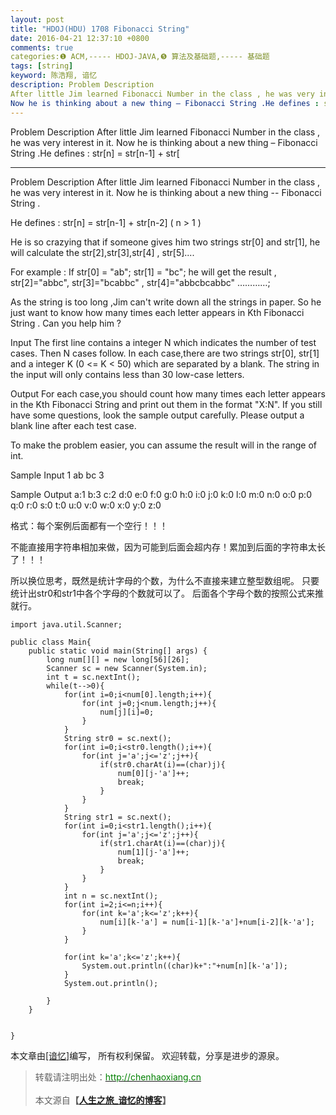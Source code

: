 ```yaml
---
layout: post
title: "HDOJ(HDU) 1708 Fibonacci String"
date: 2016-04-21 12:37:10 +0800
comments: true
categories:❶ ACM,----- HDOJ-JAVA,❺ 算法及基础题,----- 基础题
tags: [string]
keyword: 陈浩翔, 谙忆
description: Problem Description 
After little Jim learned Fibonacci Number in the class , he was very interest in it. 
Now he is thinking about a new thing – Fibonacci String .He defines : str[n] = str[n-1] + str[ 
---
```



Problem Description 
After little Jim learned Fibonacci Number in the class , he was very interest in it. 
Now he is thinking about a new thing – Fibonacci String .He defines : str[n] = str[n-1] + str[
<!-- more -->
----------

Problem Description
After little Jim learned Fibonacci Number in the class , he was very interest in it.
Now he is thinking about a new thing -- Fibonacci String .

He defines : str[n] = str[n-1] + str[n-2] ( n > 1 ) 

He is so crazying that if someone gives him two strings str[0] and str[1], he will calculate the str[2],str[3],str[4] , str[5].... 

For example :
If str[0] = "ab"; str[1] = "bc";
he will get the result , str[2]="abbc", str[3]="bcabbc" , str[4]="abbcbcabbc" …………;

As the string is too long ,Jim can't write down all the strings in paper. So he just want to know how many times each letter appears in Kth Fibonacci String . Can you help him ?

 

Input
The first line contains a integer N which indicates the number of test cases.
Then N cases follow.
In each case,there are two strings str[0], str[1] and a integer K (0 <= K < 50) which are separated by a blank.
The string in the input will only contains less than 30 low-case letters.

 

Output
For each case,you should count how many times each letter appears in the Kth Fibonacci String and print out them in the format "X:N". 
If you still have some questions, look the sample output carefully.
Please output a blank line after each test case.

To make the problem easier, you can assume the result will in the range of int. 

 

Sample Input
1
ab bc 3
 

Sample Output
a:1
b:3
c:2
d:0
e:0
f:0
g:0
h:0
i:0
j:0
k:0
l:0
m:0
n:0
o:0
p:0
q:0
r:0
s:0
t:0
u:0
v:0
w:0
x:0
y:0
z:0

格式：每个案例后面都有一个空行！！！

不能直接用字符串相加来做，因为可能到后面会超内存！累加到后面的字符串太长了！！！

所以换位思考，既然是统计字母的个数，为什么不直接来建立整型数组呢。
只要统计出str0和str1中各个字母的个数就可以了。
后面各个字母个数的按照公式来推就行。

```
import java.util.Scanner;

public class Main{
	public static void main(String[] args) {
		long num[][] = new long[56][26];
		Scanner sc = new Scanner(System.in);
		int t = sc.nextInt();
		while(t-->0){
			for(int i=0;i<num[0].length;i++){
				for(int j=0;j<num.length;j++){
					num[j][i]=0;
				}
			}
			String str0 = sc.next();
			for(int i=0;i<str0.length();i++){
				for(int j='a';j<='z';j++){
					if(str0.charAt(i)==(char)j){
						num[0][j-'a']++;
						break;
					}
				}
			}
			String str1 = sc.next();
			for(int i=0;i<str1.length();i++){
				for(int j='a';j<='z';j++){
					if(str1.charAt(i)==(char)j){
						num[1][j-'a']++;
						break;
					}
				}
			}
			int n = sc.nextInt();
			for(int i=2;i<=n;i++){
				for(int k='a';k<='z';k++){
					num[i][k-'a'] = num[i-1][k-'a']+num[i-2][k-'a'];
				}
			}
			
			for(int k='a';k<='z';k++){
				System.out.println((char)k+":"+num[n][k-'a']);
			}
			System.out.println();
			
		}
	}
	
	
}

```

本文章由<a href="http://chenhaoxiang.cn/">[谙忆]</a>编写， 所有权利保留。 
欢迎转载，分享是进步的源泉。
<blockquote cite='陈浩翔'>
<p background-color='#D3D3D3'>转载请注明出处：<a href='http://chenhaoxiang.cn'><font color="green">http://chenhaoxiang.cn</font></a><br><br>
本文源自<strong>【<a href='http://chenhaoxiang.cn' target='_blank'>人生之旅_谙忆的博客</a>】</strong></p>
</blockquote>
